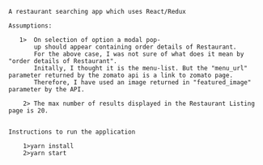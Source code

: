     
    
    A restaurant searching app which uses React/Redux 

    Assumptions: 
   
       1>  On selection of option a modal pop-
           up should appear containing order details of Restaurant.
           For the above case, I was not sure of what does it mean by "order details of Restaurant".
           Initally, I thought it is the menu-list. But the "menu_url" parameter returned by the zomato api is a link to zomato page.
           Therefore, I have used an image returned in "featured_image" parameter by the API.  

        2> The max number of results displayed in the Restaurant Listing page is 20.
 
 
    Instructions to run the application

        1>yarn install
        2>yarn start
